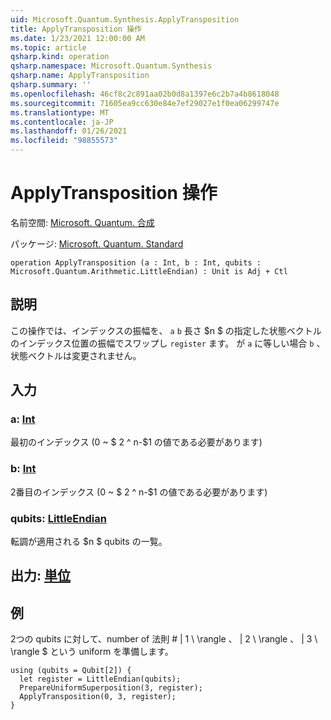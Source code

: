 ```yaml
---
uid: Microsoft.Quantum.Synthesis.ApplyTransposition
title: ApplyTransposition 操作
ms.date: 1/23/2021 12:00:00 AM
ms.topic: article
qsharp.kind: operation
qsharp.namespace: Microsoft.Quantum.Synthesis
qsharp.name: ApplyTransposition
qsharp.summary: ''
ms.openlocfilehash: 46cf8c2c891aa02b0d8a1397e6c2b7a4b8618048
ms.sourcegitcommit: 71605ea9cc630e84e7ef29027e1f0ea06299747e
ms.translationtype: MT
ms.contentlocale: ja-JP
ms.lasthandoff: 01/26/2021
ms.locfileid: "98855573"
---
```

# <a name="applytransposition-operation"></a>ApplyTransposition 操作

名前空間: [Microsoft. Quantum. 合成](xref:Microsoft.Quantum.Synthesis)

パッケージ: [Microsoft. Quantum. Standard](https://nuget.org/packages/Microsoft.Quantum.Standard)




```qsharp
operation ApplyTransposition (a : Int, b : Int, qubits : Microsoft.Quantum.Arithmetic.LittleEndian) : Unit is Adj + Ctl
```


## <a name="description"></a>説明

この操作では、インデックスの振幅を、 `a` `b` 長さ $n $ の指定した状態ベクトルのインデックス位置の振幅でスワップし `register` ます。  が `a` に等しい場合 `b` 、状態ベクトルは変更されません。

## <a name="input"></a>入力

### <a name="a--int"></a>a: [Int](xref:microsoft.quantum.lang-ref.int)

最初のインデックス (0 ~ $ 2 ^ n-$1 の値である必要があります)


### <a name="b--int"></a>b: [Int](xref:microsoft.quantum.lang-ref.int)

2番目のインデックス (0 ~ $ 2 ^ n-$1 の値である必要があります)


### <a name="qubits--littleendian"></a>qubits: [LittleEndian](xref:Microsoft.Quantum.Arithmetic.LittleEndian)

転調が適用される $n $ qubits の一覧。



## <a name="output--unit"></a>出力: [単位](xref:microsoft.quantum.lang-ref.unit)



## <a name="example"></a>例

2つの qubits に対して、number of 法則 # | 1 \ \rangle $、$ | 2 \ \rangle $、$ | 3 \ \rangle $ という uniform を準備します。

```qsharp
using (qubits = Qubit[2]) {
  let register = LittleEndian(qubits);
  PrepareUniformSuperposition(3, register);
  ApplyTransposition(0, 3, register);
}
```